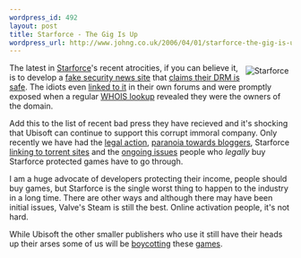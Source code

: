 ```yaml
--- 
wordpress_id: 492
layout: post
title: Starforce - The Gig Is Up
wordpress_url: http://www.johng.co.uk/2006/04/01/starforce-the-gig-is-up/
---
```

<img vspace="5" hspace="5" align="right" id="image266" alt="Starforce" src="http://www.johng.co.uk/wp-content/uploads/2006/04/starforce.thumbnail.gif" />The latest in <a href="http://www.star-force.com/">Starforce</a>'s recent atrocities, if you can believe it, is to develop a <a href="http://www.onlinesecurity-on.com/">fake security news site</a> that <a href="http://www.onlinesecurity-on.com/protect.phtml?c=55">claims their DRM is safe</a>. The idiots even <a href="http://www.star-force.com/forum/index.php?showtopic=841">linked to it</a> in their own forums and were promptly exposed when a regular <a href="http://whois.sc/onlinesecurity-on.com">WHOIS lookup</a> revealed they were the owners of the domain.

Add this to the list of recent bad press they have recieved and it's shocking that Ubisoft can continue to support this corrupt immoral company. Only recently we have had the <a href="http://www.kotaku.com/gaming/legal/5m-class-action-lawsuit-against-ubisoft-for-starforce-164303.php">legal action</a>, <a href="http://www.boingboing.net/2006/01/31/starforce_threatens_.html">paranoia towards bloggers</a>, Starforce <a href="http://www.cdfreaks.com/news/13212">linking to torrent sites</a> and the <a href="http://www.cdfreaks.com/news/13212">ongoing issues</a> people who <em>legally</em> buy Starforce protected games have to go through.

I am a huge advocate of developers protecting their income, people should buy games, but Starforce is the single worst thing to happen to the industry in a long time. There are other ways and although there may have been initial issues, Valve's Steam is still the best. Online activation people, it's not hard.

While Ubisoft the other smaller publishers who use it still have their heads up their arses some of us will be <a href="http://www.glop.org/starforce/">boycotting</a> these <a href="http://www.glop.org/starforce/list.php">games</a>.
